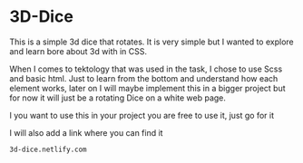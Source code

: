 # 3D-Dice

This is a simple 3d dice that rotates. It is very simple but I wanted to explore and learn bore about 3d with in CSS. 

When I comes to tektology that was used in the task, I chose to use Scss and basic html. Just to learn from the bottom and understand how each element works, later on I will maybe implement this in a bigger project but for now it will just be a rotating Dice on a white web page. 

I you want to use this in your project you are free to use it, just go for it 


 I will also add a link where you can find it
  
    3d-dice.netlify.com 
    

